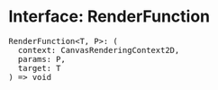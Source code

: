 # Interface: RenderFunction

<pre>
RenderFunction&lt;T, P&gt;: (
  context: CanvasRenderingContext2D,
  params: P,
  target: T
) => void
</pre>
